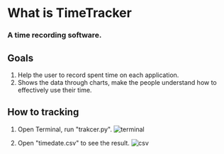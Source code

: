 What is TimeTracker
======================
### A time recording software.

## Goals
1. Help the user to record spent time on each application.
2. Shows the data through charts, make the people understand how to effectively use their time.


## How to tracking
1. Open Terminal, run "trakcer.py". 
![terminal]("/screenshots/terminal.png")

2. Open "timedate.csv" to see the result.
![csv]("/screenshots/csv.png")